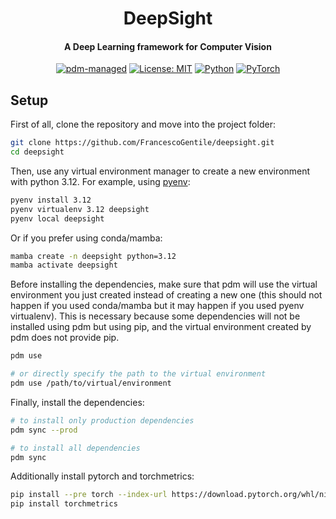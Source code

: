 <div align="center">

# DeepSight

<h4>A Deep Learning framework for Computer Vision</h4>

[![pdm-managed](https://img.shields.io/badge/pdm-managed-blueviolet)](https://pdm-project.org)
[![License: MIT](https://img.shields.io/badge/License-MIT-yellow.svg)](https://opensource.org/licenses/MIT)
[![Python](https://img.shields.io/badge/python-3.12-blue?logo=python&logoColor=white)](https://www.python.org/downloads/release/python-3120/)
[![PyTorch](https://img.shields.io/badge/Pytorch-2.2-ee4c2c?logo=pytorch&logoColor=white)](https://pytorch.org/)

</div>


## Setup

First of all, clone the repository and move into the project folder:

```bash
git clone https://github.com/FrancescoGentile/deepsight.git
cd deepsight
```

Then, use any virtual environment manager to create a new environment with python 3.12. For example, using [pyenv](https://github.com/pyenv/pyenv):

```bash
pyenv install 3.12
pyenv virtualenv 3.12 deepsight
pyenv local deepsight
```

Or if you prefer using conda/mamba:

```bash
mamba create -n deepsight python=3.12
mamba activate deepsight
```

Before installing the dependencies, make sure that pdm will use the virtual environment you just created instead of creating a new one (this should not happen if you used conda/mamba but it may happen if you used pyenv virtualenv). This is necessary because some dependencies will not be installed using pdm but using pip, and the virtual environment created by pdm does not provide pip.

```bash
pdm use

# or directly specify the path to the virtual environment
pdm use /path/to/virtual/environment
```

Finally, install the dependencies:

```bash
# to install only production dependencies
pdm sync --prod

# to install all dependencies
pdm sync
```

Additionally install pytorch and torchmetrics:

```bash
pip install --pre torch --index-url https://download.pytorch.org/whl/nightly/cu121
pip install torchmetrics
```